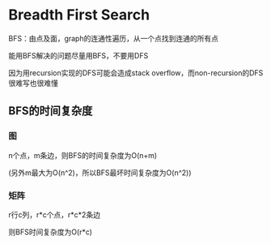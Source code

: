 # Breadth First Search

BFS：由点及面，graph的连通性遍历，从一个点找到连通的所有点

能用BFS解决的问题尽量用BFS，不要用DFS

因为用recursion实现的DFS可能会造成stack overflow，而non-recursion的DFS很难写也很难懂

## BFS的时间复杂度

### 图

n个点，m条边，则BFS的时间复杂度为O\(n+m\)

\(另外m最大为O\(n^2\)，所以BFS最坏时间复杂度为O\(n^2\)\)

### 矩阵

r行c列，r\*c个点，r\*c\*2条边

则BFS时间复杂度为O\(r\*c\)

